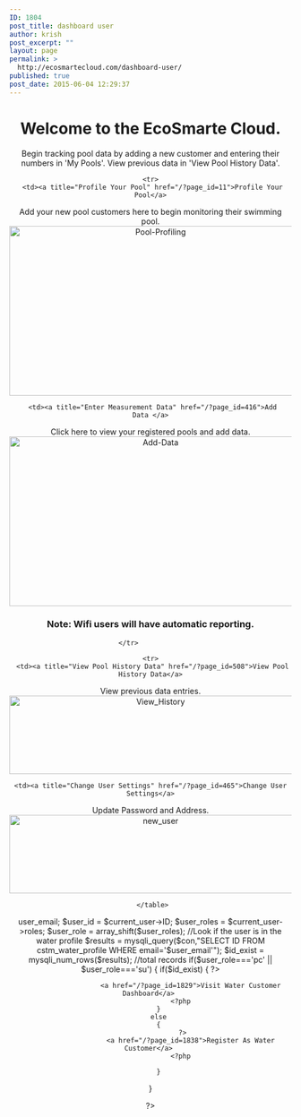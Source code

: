```yaml
---
ID: 1804
post_title: dashboard user
author: krish
post_excerpt: ""
layout: page
permalink: >
  http://ecosmartecloud.com/dashboard-user/
published: true
post_date: 2015-06-04 12:29:37
---
```

<head>
	<meta name="viewport" content="width=device-width, initial-scale=1">
		
<link rel="stylesheet" href="http://ecosmartecloud.com/wp-admin/php/eco_res/css/bootstrap.css">
<script src="http://ecosmartecloud.com/wp-admin/php/eco_res/js/bootstrap.min.js"></script>

</head>
<center>

<h1 style="text-align: center;">Welcome to the EcoSmarte Cloud.</h1>
<p style="text-align: center;">Begin tracking pool data by adding a new customer and entering their numbers in 'My Pools'. View previous data in 'View Pool History Data'.</p>

<div class="container">
  <table class="table">
  	
  	<tr>
     <td><a title="Profile Your Pool" href="/?page_id=11">Profile Your Pool</a>
Add your new pool customers here to begin monitoring their swimming pool.
<a title="Profile Your Pool" href="/?page_id=11"><img src="http://ecosmartecloud.com/wp-content/uploads/2014/12/Pool-Profiling.png" alt="Pool-Profiling" width="524" height="303" /></a></td>
     
     <td><a title="Enter Measurement Data" href="/?page_id=416">Add Data </a>
Click here to view your registered pools and add data.
<a title="Enter Measurement Data" href="/?page_id=416"><img src="http://ecosmartecloud.com/wp-content/uploads/2014/12/Add-Data.png" alt="Add-Data" width="524" height="303" /></a>
<h3>Note: Wifi users will have automatic reporting.</h3></td>

   	</tr>        	
  	
  	<tr>
     <td><a title="View Pool History Data" href="/?page_id=508">View Pool History Data</a>
View previous data entries.
<a title="View Pool History Data" href="/?page_id=508"><img src="http://ecosmartecloud.com/wp-content/uploads/2014/12/View-Pool-History-Data.png" alt="View_History" width="524" height="140" /></a></td>

    <td><a title="Change User Settings" href="/?page_id=465">Change User Settings</a>
Update Password and Address.
<a title="Change User Settings" href="/?page_id=465"><img src="http://ecosmartecloud.com/wp-content/uploads/2014/12/Change-User-Settings-1.png" alt="new_user" width="524" height="140" /></a></td>
   	</tr> 
  	
  	 </table>
</div>

<?php

$con = mysqli_connect("eco1312908274943.db.11054119.hostedresource.com", "eco1312908274943", "ECOcloudDB3!", "eco1312908274943");
// Check connection
if (mysqli_connect_errno()) {
  echo "Failed to connect to MySQL: " . mysqli_connect_error();
}

$current_user = wp_get_current_user();
$user_email = $current_user->user_email;
$user_id = $current_user->ID;
$user_roles = $current_user->roles;
$user_role = array_shift($user_roles);

//Look if the user is in the water profile

$results = mysqli_query($con,"SELECT ID FROM cstm_water_profile WHERE email='$user_email'");
		
		$id_exist = mysqli_num_rows($results); //total records
		
if($user_role==='pc' || $user_role==='su')
{

                 if($id_exist) 
		{
		    ?>
                        <a href="/?page_id=1829">Visit Water Customer Dashboard</a> 
                   <?php
		}
		else
		{
                    ?>
                        <a href="/?page_id=1838">Register As Water Customer</a> 
                   <?php

		}


    
}

?>